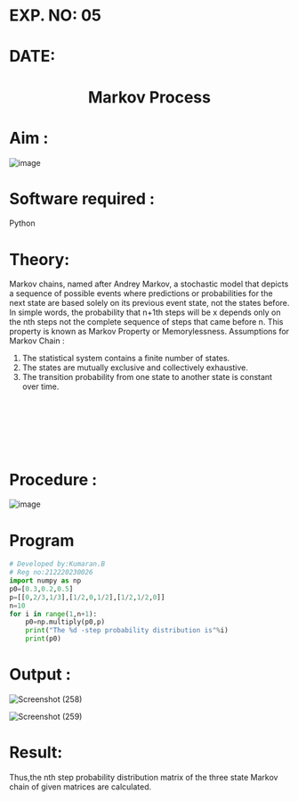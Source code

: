 
# EXP. NO: 05

# DATE: 


# <p align = "center"> Markov Process </p>

# Aim : 
![image](https://user-images.githubusercontent.com/104613195/170176804-7a25305b-c5e3-4b93-8201-8ebbe99765cc.png)

# Software required :  
Python

# Theory:
Markov chains, named after Andrey Markov, a stochastic model that depicts a sequence of possible events where predictions or probabilities for the next state are based solely on its previous event state, not the states before. In simple words, the probability that n+1th steps will be x depends only on the nth steps not the complete sequence of steps that came before n. This property is known as Markov Property or Memorylessness. 
Assumptions for Markov Chain :
1. The statistical system contains a finite number of states.
2. The states are mutually exclusive and collectively exhaustive.
3. The transition probability from one state to another state is constant over time.

# <br><br><br>Procedure :
![image](https://user-images.githubusercontent.com/104613195/170175685-c6187523-f268-4a3b-b03d-8bbe62647a57.png)

# Program
```python
# Developed by:Kumaran.B
# Reg no:212220230026
import numpy as np
p0=[0.3,0.2,0.5]
p=[[0,2/3,1/3],[1/2,0,1/2],[1/2,1/2,0]]
n=10
for i in range(1,n+1):
    p0=np.multiply(p0,p)
    print("The %d -step probability distribution is"%i)
    print(p0)
```    
    
 # Output : 
![Screenshot (258)](https://user-images.githubusercontent.com/75243072/170274204-39289260-884d-4378-8a7b-07d3f379a46d.png)

![Screenshot (259)](https://user-images.githubusercontent.com/75243072/170274228-bf242b4a-2e6c-4671-927e-eb2f3b041549.png)

# Result: 
Thus,the nth step probability distribution matrix of the three state Markov chain of given matrices are calculated.
